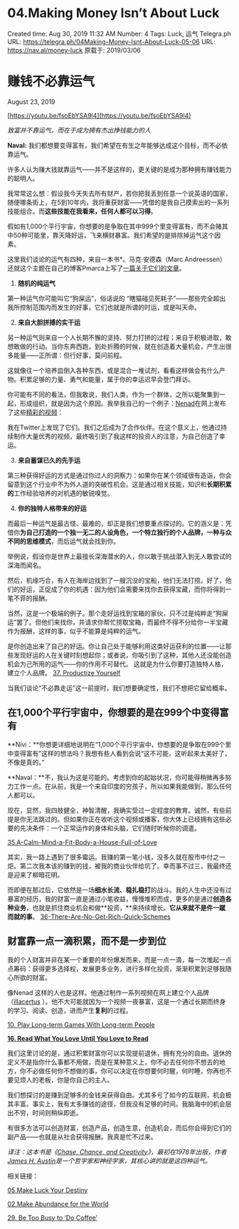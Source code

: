 # 04.Making Money Isn’t About Luck

Created time: Aug 30, 2019 11:32 AM
Number: 4
Tags: Luck, 运气
Telegra.ph URL: https://telegra.ph/04Making-Money-Isnt-About-Luck-05-06
URL: https://nav.al/money-luck
原载于: 2019/03/06

# **赚钱不必靠运气**

August 23, 2019

[https://youtu.be/fsoEbYSA9l4](https://youtu.be/fsoEbYSA9l4)

*致富并不靠运气，而在于成为拥有杰出挣钱能力的人*

**Naval:** 我们都想要变得富有，我们希望在有生之年能够达成这个目标，而不必依靠运气。

许多人认为赚大钱就靠运气——并不是这样的，更关键的是成为那种拥有赚钱能力的聪明人。

我常常这么想：假设我今天失去所有财产，若你把我丢到任意一个说英语的国家，随便哪条街上，在5到10年内，我将重获财富——凭借的是我自己摸索出的一系列技能组合。而**这些技能在我看来，任何人都可以习得**。

假如有1,000个平行宇宙，你想要的是争取在其中999个里变得富有，而不会赌其中50种可能里，靠天降好运，飞来横财暴富。我们希望的是排除掉运气这个因素。

这里我们谈论的运气有四种，来自一本书*。马克·安德森（Marc Andreessen）还就这个主题在自己的博客Pmarca上写了[一篇关于它们的文章](https://pmarchive.com/luck_and_the_entrepreneur.html)。

1. **随机的纯运气**

第一种运气你可能叫它“狗屎运”，俗话说的 “瞎猫碰见死耗子”——那些完全超出我所控制范围内而发生的好事，它们也就是所谓的时运，或是叫天命。

2. **来自大胆拼搏的实干运**

另一种运气则来自一个人长期不懈的坚持、努力打拼的过程；来自于积极进取，敢想敢做的行动。当你东奔西跑，到处折腾的时候，就在创造着大量机会，产生出很多能量——正所谓：但行好事，莫问前程。

这就像往一个培养皿倒入各种东西，或是混合一堆试剂，看看这样做会有什么产物。积累足够的力量、勇气和能量，属于你的幸运迟早会登门拜访。

你可能有不同的看法，但我敢说，我们人类，作为一个群体，之所以能聚集到一起，形成组织，就是因为这个原因。我举我自己的一个例子：[Nenad](https://m.youtube.com/channel/UCmvhCWvHk3-SJqljh5cCm8A)在网上发布了这些[精彩的视频](https://www.youtube.com/channel/UCmvhCWvHk3-SJqljh5cCm8A/videos?view=0&sort=dd&shelf_id=1)：

我在Twitter上发现了它们。我们之后成为了合作伙伴。在这个意义上，他通过持续制作大量优秀的视频，最终吸引到了我这样的投资人的注意，为自己创造了幸运。

3. **来自蓄谋已久的先手运**

第三种获得好运的方式是通过你过人的洞察力：如果你在某个领域很有造诣，你会留意到这个行业中不为外人道的突破性机会。这是通过相关技能，知识和**长期积累的**工作经验培养的对机遇的敏锐嗅觉。

4. **你的独特人格带来的好运**

而最后一种运气是最古怪、最难的，却正是我们想要重点探讨的。它的涵义是：凭借你**为自己打造的一个独一无二的人设角色，一个特立独行的个人品牌，一种与众不同的思维模式**，而后运气就会找到你。

举例说，假设你是世界上最擅长深海潜水的人，你以敢于挑战潜入到无人敢尝试的深海而闻名。

然后，机缘巧合，有人在海岸边找到了一艘沉没的宝船，他们无法打捞。好了，他们的好运，正促成了你的机遇：因为他们会需要来找你去获得宝藏，而你将得到一笔不菲的报酬。

当然，这是一个极端的例子。那个走好运找到宝箱的家伙，只不过是纯粹走“狗屎运”罢了。但他们来找你，并请求你帮忙捞取宝箱，而最终不得不分给你一半宝藏作为报酬，这样的事，似乎不能算是纯粹的运气。

是你创造出来了自己的好运。你让自己处于能够利用这类好运获利的位置——让那些发现好运的人在关键时刻想起你；或者说，你吸引到了这种，其他人还没能创造机会为己所用的运气——你的作用不可替代。 这就是为什么你要打造独特人格，建立个人品牌。
[37. Productize Yourself](https://telegra.ph/37-Productize-Yourself-02-28-2)

当我们谈论“不必靠走运”这一前提时，我们想要确定性，我们不想把它留给概率。

## **在1,000个平行宇宙中，你想要的是在999个中变得富有**

**Nivi：**你想更详细地说明在“1,000个平行宇宙中，你想要的是争取在999个里中变得富有”这样的想法吗？我想有些人看到会说“这不可能，这听起来太美好了，不像是真的。”

**Naval：**不，我认为这是可能的。考虑到你的起始状况，你可能得稍微再多努力工作一点。在从前，我是一个来自印度的穷孩子，所以如果我能做到，那么任何人都可以。

现在，显然，我四肢健全，神智清醒，我确实受过一定程度的教育。诚然，有些前提是你无法跳过的。但如果你正在收听这个视频或播客，你大体上已经拥有这些必要的先决条件：一个正常运作的身体和头脑，它们随时听候你的调遣。

[35.A-Calm-Mind-a-Fit-Body-a-House-Full-of-Love](https://telegra.ph/A-Calm-Mind-a-Fit-Body-a-House-Full-of-Love-02-25)

其实，我一路上遇到了很多霉运。我赚的第一笔小钱，没多久就在股市中付之一炬。第二次我本该的赚到的钱，被我的商业伙伴给坑了。幸而事不过三，我最终还是迎来了柳暗花明。

而即便在那过后，它依然是一场**细水长流、稳扎稳打**的战斗。我的人生中还没有过暴富的经历，我的财富一直是通过小笔收益，慢慢堆积而成，更多的是通过**创造各种业务**，也就是抓住商业机会和做**投资，**来持续增长。**它从来就不是件一蹴而就的事**。
[36-There-Are-No-Get-Rich-Quick-Schemes](https://telegra.ph/36-There-Are-No-Get-Rich-Quick-Schemes-02-25)

## **财富靠一点一滴积累，而不是一步到位**

我的个人财富并非在某一个重要的年份爆发而来，而是一点一滴，每一次堆起一点点筹码：获得更多选择权，发展更多业务，进行多样化投资，渐渐积累到足够我随心所欲的财富。

像Nenad 这样的人也是这样。他通过制作一系列视频在网上建立个人品牌（[illacertus](https://www.youtube.com/channel/UCmvhCWvHk3-SJqljh5cCm8A) ）。他不大可能就因为一个视频一夜暴富，这是一个通过长期而终身的学习、阅读、创造，进而产生**复利**的过程。

[10. Play Long-term Games With Long-term People](10%20Play%20Long%20term%20Games%20With%20Long%20term%20People%2095c3c1ba34b74c91a4f36b4332051e6c.md)

[**16. Read What You Love Until You Love to Read**](16%20Read%20What%20You%20Love%20Until%20You%20Love%20to%20Read%200d383bd20eeb4acda673df63718032cd.md)

我们这里讨论的是，通过积累财富你可以实现提前退休，拥有充分的自由。退休的定义不是指你什么事都不用做，而是在某种意义上，你不必去任何你不想去的地方，你不必做任何你不想做的事，你可以决定在你想要何时醒，何时睡，你再也不要见烦人的老板，你是你自己的主人。

我们想探讨的是赚到足够多的金钱来获得自由。尤其多亏了如今的互联网，机会极其丰富。事实上，我有太多赚钱的途径，但我没有足够的时间。我脑海中的机会层出不穷，时间则稍纵即逝。

有很多方法可以创造财富，创造产品，创造生意，创造机会，而后你会得到它们的副产品——也就是从社会获得报酬。我真是忙不过来。

*译注：这本书是《[Chase, Chance, and Creativity](https://mitpress.mit.edu/books/chase-chance-and-creativity)》，最初在1978年出版，作者[James H. Austin](https://mitpress.mit.edu/contributors/james-h-austin)是一个哲学家和神经学家，其核心讲的就是这四种运气。*

相关链接：

[05.Make Luck Your Destiny](05%20Make%20Luck%20Your%20Destiny%20deb51f2914de44cfb200a3b9d084e6f2.md) 

[02.Make Abundance for the World](02%20Make%20Abundance%20for%20the%20World%20a539f3d6d4ce40ccb183bdb24d3f73f8.md) 

[29. Be Too Busy to ‘Do Coffee’](04%20Making%20Money%20Isn%20t%20About%20Luck%201318be45851149cabd0ed391a939d7d9/29%20Be%20Too%20Busy%20to%20Do%20Coffee%208d6cd3d6ff0342b89c8b55662c7ee4e9.md)